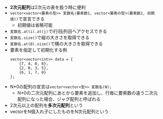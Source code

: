 - **2次元配列**は2次元の表を扱う時に便利
- `vector<vector<要素の型>> 変数名(要素数1, vector<要素の型>(要素数2, 初期値))`で宣言できる
    - 初期値は省略可能
- `変数名.at(i).at(j)`でi行目j列目へアクセスできる
- `変数名.size()`で縦の大きさを取得できる
- `変数名.at(0).size()`で横の大きさを取得できる
- 要素を指定して初期化する例
    ```
    vector<vector<int>> data = {
        {7, 4, 0, 8},
        {2, 0, 3, 5},
        {6, 1, 7, 0}
    };
    ```
- N*0の配列の宣言は`vector<vector<型>> 変数名(N);`
    - N*0の二次元配列にあとから要素を追加し、行毎に要素数の違う二次元配列になった場合、ジャグ配列と呼ばれる
- 2次元以上の配列を**多次元配列**という
- vectorをN個入れ子にしたものをN次元配列という